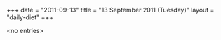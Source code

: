 +++
date = "2011-09-13"
title = "13 September 2011 (Tuesday)"
layout = "daily-diet"
+++

\<no entries\>